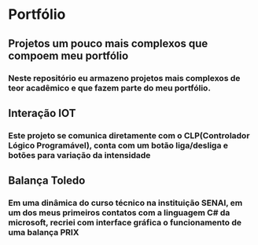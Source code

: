 <h1>Portfólio</h1>

<h2>Projetos um pouco mais complexos que compoem meu portfólio</h2>
<h3>Neste repositório eu armazeno projetos mais complexos de teor acadêmico e que fazem parte do meu portfólio.</h3>

<h2>Interação IOT</h2>
<h3>Este projeto se comunica diretamente com o CLP(Controlador Lógico Programável), conta com um botão liga/desliga e botões para variação da intensidade</h3>

<h2>Balança Toledo</h2>
<h3>Em uma dinâmica do curso técnico na instituição SENAI, em um dos meus primeiros contatos com a linguagem C# da microsoft, recriei 
com interface gráfica o funcionamento de uma balança PRIX</h3>

